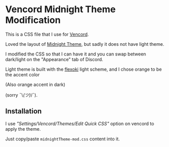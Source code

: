 # Vencord Midnight Theme Modification

This is a CSS file that I use for [Vencord](https://github.com/Vendicated/Vencord). 

Loved the layout of [Midnight Theme](https://betterdiscord.app/theme/midnight), but sadly it does not have light theme. 

I modified the CSS so that I can have it and you can swap between dark/light on the "Appearance" tab of Discord.

Light theme is built with the [flexoki](https://stephango.com/flexoki) light scheme, and I chose orange to be the accent color 

(Also orange accent in dark)

(sorry ¯\\_(ツ)_/¯).

## Installation

I use *"Settings/Vencord/Themes/Edit Quick CSS"* option on vencord to apply the theme. 

Just copy/paste `midnightTheme-mod.css` content into it.
